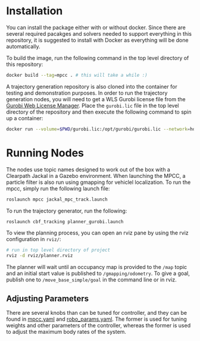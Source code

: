# Installation
You can install the package either with or without docker. Since there are several required pacakges and solvers needed to support everything in this repository, it is suggested to install with Docker as everything will be done automatically. 

To build the image, run the following command in the top level directory of this repository:

```bash
docker build --tag=mpcc . # this will take a while :)
```

A trajectory generation repository is also cloned into the container for testing and demonstration purposes. In order to run the trajectory generation nodes, you will need to get a WLS Gurobi license file from the [Gurobi Web License Manager](https://license.gurobi.com/manager/licenses). Place the `gurobi.lic` file in the top level directory of the repository and then execute the following command to spin up a container:

```bash
docker run --volume=$PWD/gurobi.lic:/opt/gurobi/gurobi.lic --network=host -it mpcc
```

# Running Nodes
The nodes use topic names designed to work out of the box with a Clearpath Jackal in a Gazebo environment. When launching the MPCC, a particle filter is also run using gmapping for vehiclel localization. To run the mpcc, simply run the following launch file:

```bash
roslaunch mpcc jackal_mpc_track.launch
```

To run the trajectory generator, run the following:

```bash
roslaunch cbf_tracking planner_gurobi.launch
```

To view the planning process, you can open an rviz pane by using the rviz configuration in `rviz/`:

```bash
# run in top level directory of project
rviz -d rviz/planner.rviz
```

The planner will wait until an occupancy map is provided to the `/map` topic and an initial start value is published to `/gmapping/odometry`. To give a goal, publish one to `/move_base_simple/goal` in the command line or in rviz.

## Adjusting Parameters
There are several knobs than can be tuned for controller, and they can be found in [mpcc.yaml](./params/mpcc.yaml) and [robo_params.yaml](./params/robo_params.yaml). The former is used for tuning weights and other parameters of the controller, whereas the former is used to adjust the maximum body rates of the system.

